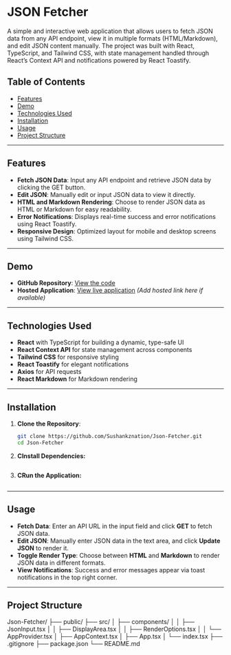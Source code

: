 # JSON Fetcher

A simple and interactive web application that allows users to fetch JSON data from any API endpoint, view it in multiple formats (HTML/Markdown), and edit JSON content manually. The project was built with React, TypeScript, and Tailwind CSS, with state management handled through React’s Context API and notifications powered by React Toastify.

## Table of Contents
- [Features](#features)
- [Demo](#demo)
- [Technologies Used](#technologies-used)
- [Installation](#installation)
- [Usage](#usage)
- [Project Structure](#project-structure)

---

## Features

- **Fetch JSON Data**: Input any API endpoint and retrieve JSON data by clicking the GET button.
- **Edit JSON**: Manually edit or input JSON data to view it directly.
- **HTML and Markdown Rendering**: Choose to render JSON data as HTML or Markdown for easy readability.
- **Error Notifications**: Displays real-time success and error notifications using React Toastify.
- **Responsive Design**: Optimized layout for mobile and desktop screens using Tailwind CSS.

---

## Demo

- **GitHub Repository**: [View the code](https://github.com/Sushankznation/Json-Fetcher)
- **Hosted Application**: [View live application](#) *(Add hosted link here if available)*

---

## Technologies Used

- **React** with TypeScript for building a dynamic, type-safe UI
- **React Context API** for state management across components
- **Tailwind CSS** for responsive styling
- **React Toastify** for elegant notifications
- **Axios** for API requests
- **React Markdown** for Markdown rendering

---

## Installation

1. **Clone the Repository**:
   ```bash
   git clone https://github.com/Sushankznation/Json-Fetcher.git
   cd Json-Fetcher
2. **CInstall Dependencies:**
   ```npm install
3. **CRun the Application:**
   ```npm start
---
## Usage

- **Fetch Data**: Enter an API URL in the input field and click **GET** to fetch JSON data.
- **Edit JSON**: Manually enter JSON data in the text area, and click **Update JSON** to render it.
- **Toggle Render Type**: Choose between **HTML** and **Markdown** to render JSON data in different formats.
- **View Notifications**: Success and error messages appear via toast notifications in the top right corner.
---
## Project Structure 
Json-Fetcher/
├── public/
├── src/
│   ├── components/
│   │   ├── JsonInput.tsx
│   │   ├── DisplayArea.tsx
│   │   ├── RenderOptions.tsx
│   │   └── AppProvider.tsx
│   ├── AppContext.tsx
│   ├── App.tsx
│   └── index.tsx
├── .gitignore
├── package.json
└── README.md

